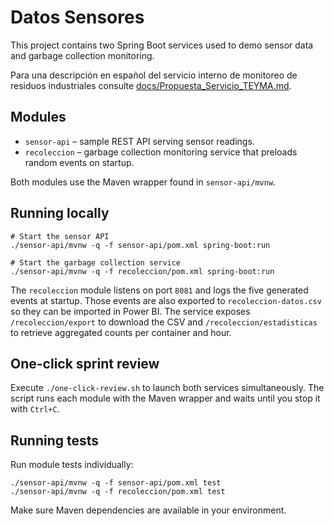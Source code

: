 # Datos Sensores

This project contains two Spring Boot services used to demo sensor data and garbage collection monitoring.

Para una descripción en español del servicio interno de monitoreo de residuos industriales consulte [docs/Propuesta_Servicio_TEYMA.md](docs/Propuesta_Servicio_TEYMA.md).

## Modules

- `sensor-api` – sample REST API serving sensor readings.
- `recoleccion` – garbage collection monitoring service that preloads random events on startup.

Both modules use the Maven wrapper found in `sensor-api/mvnw`.

## Running locally

```
# Start the sensor API
./sensor-api/mvnw -q -f sensor-api/pom.xml spring-boot:run

# Start the garbage collection service
./sensor-api/mvnw -q -f recoleccion/pom.xml spring-boot:run
```

The `recoleccion` module listens on port `8081` and logs the five generated events at startup. Those events are also exported to `recoleccion-datos.csv` so they can be imported in Power BI. The service exposes `/recoleccion/export` to download the CSV and `/recoleccion/estadisticas` to retrieve aggregated counts per container and hour.


## One-click sprint review

Execute `./one-click-review.sh` to launch both services simultaneously. The script runs each module with the Maven wrapper and waits until you stop it with `Ctrl+C`.

## Running tests

Run module tests individually:

```
./sensor-api/mvnw -q -f sensor-api/pom.xml test
./sensor-api/mvnw -q -f recoleccion/pom.xml test
```

Make sure Maven dependencies are available in your environment.

